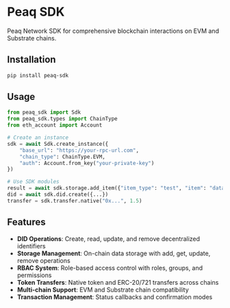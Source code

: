 # Peaq SDK

Peaq Network SDK for comprehensive blockchain interactions on EVM and Substrate chains.

## Installation

```bash
pip install peaq-sdk
```

## Usage

```python
from peaq_sdk import Sdk
from peaq_sdk.types import ChainType
from eth_account import Account

# Create an instance
sdk = await Sdk.create_instance({
    "base_url": "https://your-rpc-url.com",
    "chain_type": ChainType.EVM,
    "auth": Account.from_key("your-private-key")
})

# Use SDK modules
result = await sdk.storage.add_item({"item_type": "test", "item": "data"})
did = await sdk.did.create({...})
transfer = sdk.transfer.native("0x...", 1.5)
```

## Features

- **DID Operations**: Create, read, update, and remove decentralized identifiers
- **Storage Management**: On-chain data storage with add, get, update, remove operations
- **RBAC System**: Role-based access control with roles, groups, and permissions
- **Token Transfers**: Native token and ERC-20/721 transfers across chains
- **Multi-chain Support**: EVM and Substrate chain compatibility
- **Transaction Management**: Status callbacks and confirmation modes 